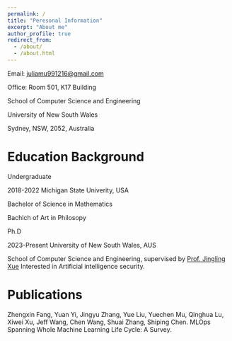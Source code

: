 ```yaml
---
permalink: /
title: "Peresonal Information"
excerpt: "About me"
author_profile: true
redirect_from: 
  - /about/
  - /about.html
---
```


Email: juliamu991216@gmail.com

Office: Room 501, K17 Building

School of Computer Science and Engineering

University of New South Wales

Sydney, NSW, 2052, Australia

Education Background
======
Undergraduate

2018-2022          Michigan State Univerity, USA

Bachelor of Science in Mathematics

Bachlch of Art in Philosopy


Ph.D

2023-Present          University of New South Wales, AUS

School of Computer Science and Engineering, supervised by [Prof. Jingling Xue](https://www.cse.unsw.edu.au/~jingling/)
Interested in Artificial intelligence security.

Publications
======

Zhengxin Fang, Yuan Yi, Jingyu Zhang, Yue Liu, Yuechen Mu, Qinghua Lu, Xiwei Xu, Jeff Wang, Chen Wang, Shuai Zhang, Shiping Chen. MLOps Spanning Whole Machine Learning Life Cycle: A Survey.


